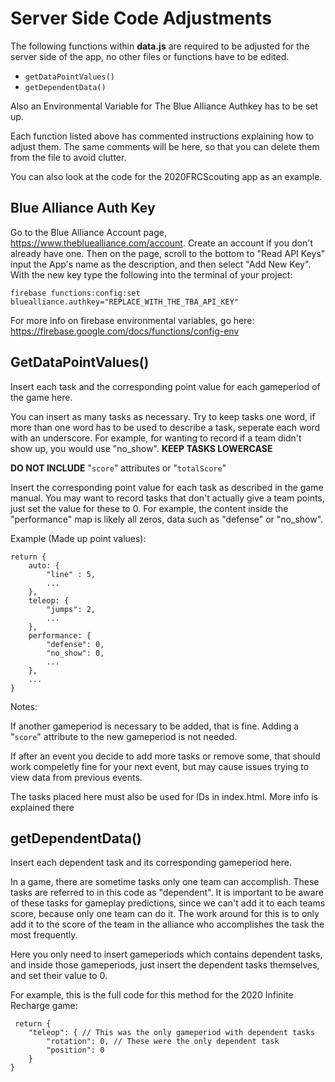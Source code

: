 # Server Side Code Adjustments

The following functions within **data.js** are required to be adjusted for the server side of the app, no other files or functions have to be edited.

* `getDataPointValues()`
* `getDependentData()`

Also an Environmental Variable for The Blue Alliance Authkey has to be set up. 

Each function listed above has commented instructions explaining how to adjust them. The same comments will be here, so that you can delete them from the file to avoid clutter.

You can also look at the code for the 2020FRCScouting app as an example. 


## Blue Alliance Auth Key

Go to the Blue Alliance Account page, https://www.thebluealliance.com/account. Create an account if you don't already have one. Then on the page, scroll to the bottom to "Read API Keys" input the App's name as the description, and then select "Add New Key". With the new key type the following into the terminal of your project: 

	firebase functions:config:set bluealliance.authkey="REPLACE_WITH_THE_TBA_API_KEY"
	
For more info on firebase environmental variables, go here: https://firebase.google.com/docs/functions/config-env


## GetDataPointValues()

Insert each task and the corresponding point value for each gameperiod of the game here. 

You can insert as many tasks as necessary. Try to keep tasks one word, if more than one word has to be used to describe a task, seperate each word with an underscore. For example, for wanting to record if a team didn't show up, you would use "no_show". **KEEP TASKS LOWERCASE**


 **DO NOT INCLUDE** "`score`" attributes or "`totalScore`"

Insert the corresponding point value for each task as described in the game manual. You may want to record tasks that don't actually give a team points, just set the value for these to 0. For example, the content inside the "performance" map is likely all zeros, data such as "defense" or "no_show".

Example (Made up point values): 

	return {
	    auto: {
	        "line" : 5,
	        ...
	    },
	    teleop: {
	        "jumps": 2,
	        ...
	    },
	    performance: {
	        "defense": 0,
			"no_show": 0,
	        ...
	    },
	    ...
	}
	
Notes: 
   
If another gameperiod is necessary to be added, that is fine.  Adding a "`score`" attribute to the new gameperiod is not needed.

If after an event you decide to add more tasks or remove some, that should work compeletly fine for your next event, but may cause issues trying to view data from previous events. 

The tasks placed here must also be used for IDs in index.html. More info is explained there

## getDependentData()

Insert each dependent task and its corresponding gameperiod here. 

In a game, there are sometime tasks only one team can accomplish. These tasks are referred to in this code as "dependent". It is important to be aware of these tasks for gameplay predictions, since we can't add it to each teams score, because only one team can do it. The work around for this is to only add it to the score of the team in the alliance who accomplishes the task the most frequently. 

Here you only need to insert gameperiods which contains dependent tasks, and inside those gameperiods, just insert the dependent tasks themselves, and set their value to 0. 

For example, this is the full code for this method for the 2020 Infinite Recharge game:
	
	 return {
	    "teleop": { // This was the only gameperiod with dependent tasks
	        "rotation": 0, // These were the only dependent task
	        "position": 0
	    }
	}